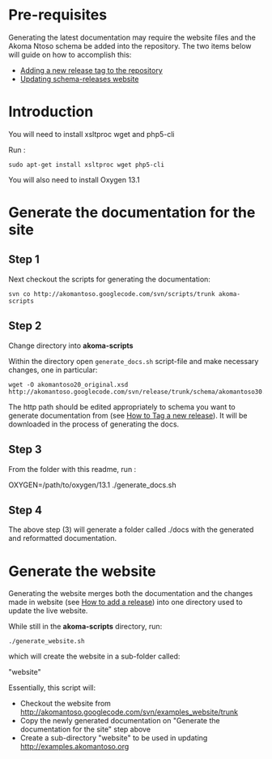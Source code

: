 # Pre-requisites #
Generating the latest documentation may require the website files and the Akoma Ntoso schema be added into the repository. The two items below will guide on how to accomplish this:
  * [Adding a new release tag to the repository](Tagging_a_New_Release.md)
  * [Updating schema-releases website](Adding_a_Schema_Release.md)

# Introduction #

You will need to install xsltproc wget and php5-cli

Run :
```
sudo apt-get install xsltproc wget php5-cli
```

You will also need to install Oxygen 13.1

# Generate the documentation for the site #

## Step 1 ##
Next checkout the scripts for generating the documentation:
```
svn co http://akomantoso.googlecode.com/svn/scripts/trunk akoma-scripts
```

## Step 2 ##
Change directory into **akoma-scripts**

Within the directory open `generate_docs.sh` script-file and make necessary changes, one in particular:

```
wget -O akomantoso20_original.xsd http://akomantoso.googlecode.com/svn/release/trunk/schema/akomantoso30.xsd
```

The http path should be edited appropriately to schema you want to generate documentation from (see [How to Tag a new release](Tagging_a_New_Release.md)). It will be downloaded in the process of generating the docs.

## Step 3 ##
From the folder with this readme, run :

OXYGEN=/path/to/oxygen/13.1 ./generate\_docs.sh

## Step 4 ##

The above step (3) will generate a folder called ./docs
with the generated and reformatted documentation.

# Generate the website #

Generating the website merges both the documentation and the changes made in website (see [How to add a release](Adding_a_Schema_Release.md)) into one directory used to update the live website.

While still in the **akoma-scripts** directory, run:

```
./generate_website.sh 
```

which will create the website in a sub-folder called:

"website"

Essentially, this script will:

  * Checkout the website from http://akomantoso.googlecode.com/svn/examples_website/trunk
  * Copy the newly generated documentation on "Generate the documentation for the site" step above
  * Create a sub-directory "website" to be used in updating http://examples.akomantoso.org